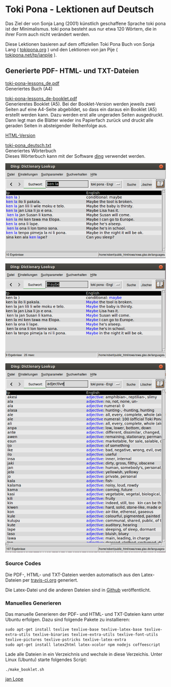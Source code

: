 # Toki Pona - Lektionen auf Deutsch
Das Ziel der von Sonja Lang (2001) künstlich geschaffene Sprache toki pona ist der Minimalismus. toki pona besteht aus nur etwa 120 Wörtern, die in ihrer Form auch nicht verändert werden. 

Diese Lektionen basieren auf dem offiziellen Toki Pona Buch von Sonja Lang ( [tokipona.org](http://tokipona.org) ) und 
den Lektionen von jan Pije ( [tokipona.net/tp/janpije](http://tokipona.net/tp/janpije/) ).  

## Generierte PDF- HTML- und TXT-Dateien

[toki-pona-lessons_de.pdf](https://github.com/jan-Lope/Toki_Pona_Lektionen_Deutsch/blob/gh-pages/toki-pona-lessons_de.pdf)  
Generiertes Buch (A4)  

[toki-pona-lessons_de-booklet.pdf](https://github.com/jan-Lope/Toki_Pona_Lektionen_Deutsch/blob/gh-pages/toki-pona-lessons_de-booklet.pdf)  
Generieretes Booklet (A5). 
Bei der Booklet-Version werden jeweils zwei Seiten auf eine A4-Seite abgebildet, so dass ein daraus ein Booklet (A5) erstellt werden kann. Dazu werden erst alle ungeraden Seiten ausgedruckt. Dann legt man die Blätter wieder ins Papierfach zurück und druckt alle geraden Seiten in absteigender Reihenfolge aus. 

[HTML-Version](https://htmlpreview.github.io/?https://raw.githubusercontent.com/jan-Lope/Toki_Pona_Lektionen_Deutsch/gh-pages/toki-pona-lessons_de/index.html)  

[toki-pona_deutsch.txt](https://github.com/jan-Lope/Toki_Pona_Lektionen_Deutsch/blob/gh-pages/toki-pona_deutsch.txt)  
Generiertes Wörterbuch  
Dieses Wörterbuch kann mit der Software [ding](http://www-user.tu-chemnitz.de/~fri/ding/) verwendet werden.

![ding](ding01.png?raw=true "ding")

![ding](ding02.png?raw=true "ding")

![ding](ding03.png?raw=true "ding")



### Source Codes

Die PDF-, HTML- und TXT-Dateien werden automatisch aus den Latex-Dateien per [travis-ci.org](https://travis-ci.org/jan-Lope/Toki_Pona_Lektionen_Deutsch) generiert.

Die Latex-Datei und die anderen Dateien sind in [Github](https://github.com/jan-Lope/Toki_Pona_Lektionen_Deutsch) veröffentlicht.  


### Manuelles Generieren

Das manuelle Generieren der PDF- und HTML- und TXT-Dateien kann unter Ubuntu erfolgen. Dazu sind folgende Pakete zu installieren:


    sudo apt-get install texlive texlive-base texlive-latex-base texlive-extra-utils texlive-binaries texlive-extra-utils texlive-font-utils texlive-pictures texlive-pstricks texlive-latex-extra 
    sudo apt-get install latex2html latex-xcolor npm nodejs coffeescript


Lade alle Dateien in ein Verzeichnis und wechsle in diese Verzeichis. Unter Linux (Ubuntu) starte folgendes Script:


    ./make_booklet.sh


  
[jan Lope](https://jan-lope.github.io)
